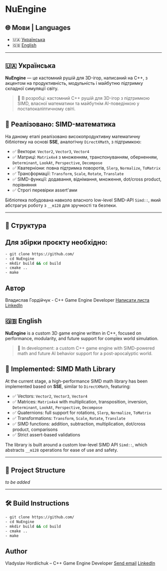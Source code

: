 # NuEngine

## 🌐 Мови | Languages

- 🇺🇦 [Українська](#українська)
- 🇬🇧 [English](#english)

---

## 🇺🇦 Українська

**NuEngine** — це кастомний рушій для 3D-ігор, написаний на C++, з акцентом на продуктивність, модульність і майбутню підтримку складної симуляції світу.

> 🚧 В розробці: кастомний C++ рушій для 3D-ігор з підтримкою SIMD, власної математики та майбутнім AI-поведінкою у постапокаліптичному світі.

## 🧮 Реалізовано: SIMD-математика

На даному етапі реалізовано високопродуктивну математичну бібліотеку на основі **SSE**, аналогічну `DirectXMath`, з підтримкою:

- ✅ Вектори: `Vector2`, `Vector3`, `Vector4`
- ✅ Матриці: `Matrix4x4` з множенням, транспонуванням, оберненням, `Determinant`, `LookAt`, `Perspective`, `Decompose`
- ✅ Кватерніони: повна підтримка поворотів, `Slerp`, `Normalize`, `ToMatrix`
- ✅ Трансформації: `Transform`, `Scale`, `Rotate`, `Translate`
- ✅ SIMD-функції: додавання, віднімання, множення, dot/cross product, порівняння
- ✅ Строгі перевірки assert'ами

Бібліотека побудована навколо власного low-level SIMD-API `Simd::`, який абстрагує роботу з `__m128` для зручності та безпеки.

---

## 📂 Структура




## Для збірки проєкту необхідно:

```bash
- git clone https://github.com/
- cd NuEngine
- mkdir build && cd build
- cmake ..
- make
```

## Автор

Владислав Гордійчук - C++ Game Engine Developer
[Написати листа](mailto:gordijcukvlad64@gmail.com) [LinkedIn](https://www.linkedin.com/in/%D0%B2%D0%BB%D0%B0%D0%B4%D0%B8%D1%81%D0%BB%D0%B0%D0%B2-%D0%B3%D0%BE%D1%80%D0%B4%D1%96%D0%B9%D1%87%D1%83%D0%BA-8a2704292/)

## 🇬🇧 English

**NuEngine** is a custom 3D game engine written in C++, focused on performance, modularity, and future support for complex world simulation.

> 🚧 In development: a custom C++ game engine with SIMD-powered math and future AI behavior support for a post-apocalyptic world.

## 🧮 Implemented: SIMD Math Library

At the current stage, a high-performance SIMD math library has been implemented based on **SSE**, similar to `DirectXMath`, featuring:

- ✅ Vectors: `Vector2`, `Vector3`, `Vector4`
- ✅ Matrices: `Matrix4x4` with multiplication, transposition, inversion, `Determinant`, `LookAt`, `Perspective`, `Decompose`
- ✅ Quaternions: full support for rotations, `Slerp`, `Normalize`, `ToMatrix`
- ✅ Transformations: `Transform`, `Scale`, `Rotate`, `Translate`
- ✅ SIMD functions: addition, subtraction, multiplication, dot/cross product, comparisons
- ✅ Strict assert-based validations

The library is built around a custom low-level SIMD API `Simd::`, which abstracts `__m128` operations for ease of use and safety.

---

## 📂 Project Structure

*to be added*

---

## 🛠️ Build Instructions

```bash
- git clone https://github.com/
- cd NuEngine
- mkdir build && cd build
- cmake ..
- make
```

## Author

Vladyslav Hordiichuk – C++ Game Engine Developer
[Send email](mailto:gordijcukvlad64@gmail.com) [LinkedIn](https://www.linkedin.com/in/%D0%B2%D0%BB%D0%B0%D0%B4%D0%B8%D1%81%D0%BB%D0%B0%D0%B2-%D0%B3%D0%BE%D1%80%D0%B4%D1%96%D0%B9%D1%87%D1%83%D0%BA-8a2704292/)
